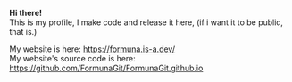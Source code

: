 **Hi there!**</br>
This is my profile, I make code and release it here, (if i want it to be public, that is.)</br>


My website is here: <a href="https://formuna.is-a.dev/">https://formuna.is-a.dev/</a></br>
My website's source code is here: <a href="https://github.com/FormunaGit/FormunaGit.github.io">https://github.com/FormunaGit/FormunaGit.github.io</a></br>
